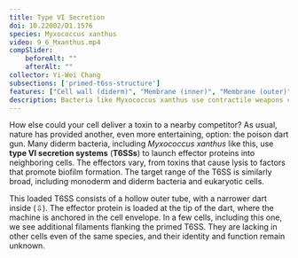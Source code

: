 ```yaml
---
title: Type VI Secretion
doi: 10.22002/D1.1576
species: Myxococcus xanthus
video: 9_6_Mxanthus.mp4
compSlider:
    beforeAlt: ""
    afterAlt: ""
collector: Yi-Wei Chang
subsections: ['primed-t6ss-structure']
features: ["Cell wall (diderm)", "Membrane (inner)", "Membrane (outer)", "Pili (Type IV)", "Ribosomes", "Storage granules", "Type VI secretion systems", "Unidentified structures"]
description: Bacteria like Myxococcus xanthus use contractile weapons called type VI secretion systems to shoot toxins into neighboring cells
---
```


How else could your cell deliver a toxin to a nearby competitor? As usual, nature has provided another, even more entertaining, option: the poison dart gun. Many diderm bacteria, including *Myxococcus xanthus* like this, use **type VI secretion systems** (**T6SSs**) to launch effector proteins into neighboring cells. The effectors vary, from toxins that cause lysis to factors that promote biofilm formation. The target range of the T6SS is similarly broad, including monoderm and diderm bacteria and eukaryotic cells.

This loaded T6SS consists of a hollow outer tube, with a narrower dart inside (⇩). The effector protein is loaded at the tip of the dart, where the machine is anchored in the cell envelope. In a few cells, including this one, we see additional filaments flanking the primed T6SS. They are lacking in other cells even of the same species, and their identity and function remain unknown.

